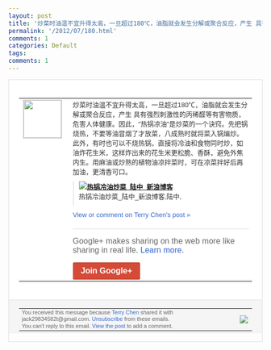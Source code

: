 ```yaml
---
layout: post
title: '炒菜时油温不宜升得太高，一旦超过180℃，油脂就会发生分解或聚合反应，产生 具有...'
permalink: '/2012/07/180.html'
comments: 1
categories: Default
tags: 
comments: 1
---
```

<div style="border:solid 1px #dfdfdf;color:#686868;font:13px Arial"><div style="background-color:#fff;padding:20px;"><table cellpadding="0" cellspacing="0"><tr><td style="padding-right:15px;vertical-align:top"><a href="https://plus.google.com/_/notifications/emlink?emrecipient=110200756825219614165&amp;emid=CJj0kb7ZtrECFWdENAodUy0AAA&amp;path=%2F108643996575278738906&amp;dt=1343283632834&amp;uob=8"><img height="75" src="https://lh3.googleusercontent.com/-KKRGTyJ5Bl0/AAAAAAAAAAI/AAAAAAAAEEY/jllxqER5dCk/s75-c-k-a/photo.jpg" style="border:solid 1px #cccccc;" width="75"/></a></td><td style="width:578px;color:#333;font:13px Arial;vertical-align:top;"><div style="padding-bottom:10px">炒菜时油温不宜升得太高，一旦超过180℃<wbr/>，油脂就会发生分解或聚合反应，产生 具有强烈刺激性的丙稀醛等有害物质，危害人<wbr/>体健康。因此，"热锅凉油"是炒菜的一个诀<wbr/>窍。先把锅烧热，不要等油冒烟了才放菜，八<wbr/>成熟时就将菜入锅煸炒。此外，有时也可以不<wbr/>烧热锅，直接将冷油和食物同时炒，如油炸花<wbr/>生米，这样炸出来的花生米更松脆、香酥，避<wbr/>免外焦内生。用麻油或炒熟的植物油凉拌菜时<wbr/>，可在凉菜拌好后再加油，更清香可口。</div><div style="margin-bottom:10px;padding-left:10px; border-left:2px solid #EAEAEA"><span style="margin-right:5px"><a href="http://goo.gl/5nu9k" style="zSoyz"><img border="0" src="https://images1-focus-opensocial.googleusercontent.com/gadgets/proxy?url=https://s2.googleusercontent.com/s2/favicons?domain%3Dgoo.gl&amp;container=focus&amp;gadget=a&amp;rewriteMime=image/*&amp;refresh=31536000&amp;resize_h=16"/><span style="font-weight:bold">热锅冷油炒菜_陆中_新浪博客</span></a><div style="padding-bottom:10px">热锅冷油炒菜_陆中_新浪博客,陆中,</div></span></div><a href="https://plus.google.com/_/notifications/emlink?emrecipient=110200756825219614165&amp;emid=CJj0kb7ZtrECFWdENAodUy0AAA&amp;path=%2F108643996575278738906%2Fposts%2F8HC1R7ADt9K%3Fgpinv%3DAMIXal-xKNEqRV1KCUdTCWfXP54fS2LDelBWzs37Z0WfqrmkO9bZIrtVjA0zC35SIJEYH_CmqL5NpBMp6yfaAvGdFF3-wjuCuQ5Xj7UuEeaurOwjwOcj3n0&amp;dt=1343283632834&amp;uob=8" style="color:#3366CC;text-decoration:none;">View or comment on Terry Chen's post »</a><div style="margin-top:20px;border-top:solid 1px #dfdfdf"><div style="padding:15px 0;color:#686868;font:16px Arial;">Google+ makes sharing on the web more like sharing in real life. <a href="http://www.google.com/+/learnmore/" style="color:#3366CC;text-decoration:none;">Learn more</a>.</div><a href="https://plus.google.com/_/notifications/emlink?emrecipient=110200756825219614165&amp;emid=CJj0kb7ZtrECFWdENAodUy0AAA&amp;path=%2F%3Fgpinv%3DAMIXal-xKNEqRV1KCUdTCWfXP54fS2LDelBWzs37Z0WfqrmkO9bZIrtVjA0zC35SIJEYH_CmqL5NpBMp6yfaAvGdFF3-wjuCuQ5Xj7UuEeaurOwjwOcj3n0&amp;dt=1343283632834&amp;uob=8" style="display:inline-block;padding:7px 15px;background-color:#d44b38; color:#fff;font-size:16px; font-weight:bold;border-radius:2px;-webkit-border-radius:2px; -moz-border-radius:2px;border:solid 1px #c43b28; white-space:nowrap;text-decoration:none">Join Google+</a></div></td></tr></table></div><div style="border-top:solid 1px #dfdfdf;padding:0 20px; background-color:#f5f5f5"><table cellpadding="0" cellspacing="0" style="height:50px"><tbody><tr><td style="vertical-align:middle;width:100%; color:#636363;font:11px Arial; line-height:120%">You received this message because <a href="https://plus.google.com/_/notifications/emlink?emrecipient=110200756825219614165&amp;emid=CJj0kb7ZtrECFWdENAodUy0AAA&amp;path=%2F108643996575278738906%3Fgpinv%3DAMIXal-xKNEqRV1KCUdTCWfXP54fS2LDelBWzs37Z0WfqrmkO9bZIrtVjA0zC35SIJEYH_CmqL5NpBMp6yfaAvGdFF3-wjuCuQ5Xj7UuEeaurOwjwOcj3n0&amp;dt=1343283632834&amp;uob=8" style="color:#3366CC;text-decoration:none;">Terry Chen</a> shared it with jack29834582t@gmail.com. <a href="https://plus.google.com/_/notifications/emlink?emrecipient=110200756825219614165&amp;emid=CJj0kb7ZtrECFWdENAodUy0AAA&amp;path=%2F_%2Fnonplus%2Femailsettings%3Fgpinv%3DAMIXal-xKNEqRV1KCUdTCWfXP54fS2LDelBWzs37Z0WfqrmkO9bZIrtVjA0zC35SIJEYH_CmqL5NpBMp6yfaAvGdFF3-wjuCuQ5Xj7UuEeaurOwjwOcj3n0%26est%3DADH5u8W5YG2mn3vFLvU5KpFjlWS2MbtuBe1Zw2a7g4dLgmvVzhQDLMu_2AO404p6yPwjD27gp3q5dgHrsiC4YfQO8ABWRPrvMEl74zrmICik5YpCXOsm1VR4mlaO-vS3pjBCKKyqqiMR-QCZh1txl5UQ6X5bJlaX_w&amp;dt=1343283632834&amp;uob=8" style="color:#3366CC;text-decoration:none;">Unsubscribe</a> from these emails.<br/>You can't reply to this email. <a href="https://plus.google.com/_/notifications/emlink?emrecipient=110200756825219614165&amp;emid=CJj0kb7ZtrECFWdENAodUy0AAA&amp;path=%2F108643996575278738906%2Fposts%2F8HC1R7ADt9K%3Fgpinv%3DAMIXal-xKNEqRV1KCUdTCWfXP54fS2LDelBWzs37Z0WfqrmkO9bZIrtVjA0zC35SIJEYH_CmqL5NpBMp6yfaAvGdFF3-wjuCuQ5Xj7UuEeaurOwjwOcj3n0&amp;dt=1343283632834&amp;uob=8" style="color:#3366CC;text-decoration:none;">View the post</a> to add a comment.<br/></td><td><img src="https://ssl.gstatic.com/s2/oz/images/notifications/logo/google-plus-6617a72bb36cc548861652780c9e6ff1.png"/></td></tr></tbody></table></div></div>